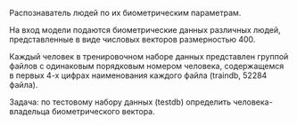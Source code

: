 Распознаватель людей по их биометрическим параметрам.

На вход модели подаются биометрические данных различных людей, представленные в виде числовых векторов размерностью 400.

Каждый человек в тренировочном наборе данных представлен группой файлов с одинаковым порядковым номером человека, содержащемся в первых 4-х цифрах наименования каждого файла (traindb, 52284 файла).

Задача: по тестовому набору данных (testdb) определить человека-владельца биометрического вектора.
